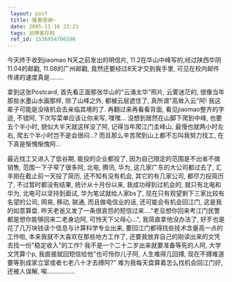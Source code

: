 ```yaml
---
 layout: post
 title: 隆重感谢~
 date: 2005-11-16 23:21
 tags: 旧博客存档
 ref_id: 1536954706598
---
```

今天终于收到jiaomao N天之前发出的明信片, 11.2在华山中峰写的,经过陕西华阴11.04的邮戳, 11.08的广州邮戳,
竟然还要经过8天才交到我手里, 可见在校内邮件传递的速度真是........



拿到这张Postcard, 首先看正面那张华山的"云涌太华"照片, 云雾迷茫的, 很像当年那些水墨山水画那样, 除了山峰之外, 都被云层遮住了,
真所谓"高耸入云"阿! 我这辈子可能是没啥机会去亲临其境的了. 再翻过来再看看背面, 看见jiaomao整齐的字迹, 不错阿, 下次写菜单应该让你来写,
嘿嘿... 没想到居然在山脚下爬到中峰, 也要五个半小时, 貌似大半天就这样没了阿, 记得当年爬江门圭峰山, 最慢也就两小时左右,
爬五个半小时岂不是会很闷...? 而且那么辛苦爬到山上都不忘叫我努力找工, 在下真是惭愧惭愧阿...



最近找工又进入了低谷期, 能投的企业都投了, 因为自己限定的范围是不出省不做销售, 范围一下子窄了很多阿, 北电, 腾讯, 华为,
这几家广东的大公司都过去了, 汇丰刚在截止前一天投了简历, 还不知有没有机会, 其它的有几家公司, 都尽力投简历了, 不过暂时都没有结果,
统计从十月份以来, 我成功得到过机会的, 就只有北电和华为, 北电可以坚持到面试, 华为笔试就给人家bs了, 现在只有观望剩下三家比较有名望的公司, 网易,
移动, 联通, 而且做电信业的话, 还可能会有机会回江门, 这是我的如意算盘.
昨天老爸又发了一条很哀怨的短信过来...."老豆想你回来考江门民警都是想你能够回来二老身边阿, 可怜天下父母心...", 我简直拿他没办法了,
好歹也是花了几万块钱读个信息与计算科学专业出来, 要回江门都得找些技术含量高一点的工作啦, 本来我就不大喜欢在那些地方工作了,
还要我放弃自己的刚读出来的文凭去找一份"稳定收入"的工作?  我不是一个二十二岁出来就要准备等死的人阿, 大学文凭算个p,
我直接就回短信给他"也可怜你儿子阿, 人生难得几回搏, 现在不搏难道要等到成家立室或者七老八十才去搏阿?" 难为我每天盘算着怎么找机会回江门好,
还被人误解, 唉................



